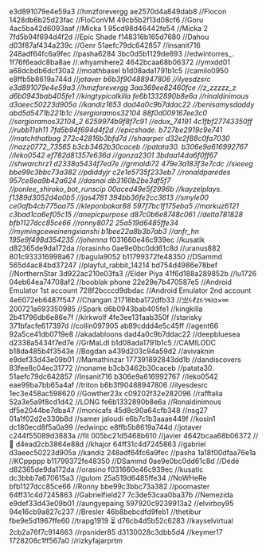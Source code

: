 e3d891079e4e59a3 //hmzforevergg
ae2570d4a849dab8 //Flocon
1428db6b25d23fac //FloConVM
49cb5b2f13d08cf6 //Goru
4ac5ba42d6093aaf //Micka 1
95cd98d46442fe54 //Micka 2
7fd5b94f694d4f2d //Epic Shade
f148316b165d7680 //Dahou
d03f87af434a239c //Genr 
51aefc79dc642857 //insanit716
248adf64fc6a9fec //pasha6284
3bc0d5b1129de693 //edwintorres_.
1f76f6eadc8ba8ae //.whyamihere2
4642bcaa68b06372 //ymxdd01
a68dcbdb6dcf30a2 //moathbasel
b1d08ada1791b1c5 //camilo0950
e8ffb5b8619a744d //_jotaver
b6b3f90488947806 //ilyesdzsrc
e3d891079e4e59a3 //hmzforevergg
3aa369ee82460fce //z_zzzzz_z
d6b0943bab405fe1 //kingtypicalkilla
fe6b1332890b8e6a //rinaldinimous
d3aeec50223d905a //kandiz1653
dad4a0c9b7ddac22 //benisamysdaddy
abd5d5471b221b1c //sergioramos32104
88f0d009167ee3c0 //sergioramos32104_2
6259974b9f8f7c91 //edux_74191
4c1fbf27743350ff //rubb11sh11
7fd5b94f694d4f2d //epicshade.
b727be2919c9e741 //matchthatbag
272c42816b3bfd7d //shaarper
d32e2f88c0fa7030 //nazz0772_73565
b3cb3462b30caceb //patata30.
b306e9a616992767 //leko0542
ef782d81357e636d //gonza2301
3bdaa14da6f0ff67 //shwarchrz1
d2338a5434f7ed7e //grmaldi72
479e3a183f3e7cdc //sieeeg
bbe99c3bbc73a382 //pdiddyjr
c2e1e5735f233eb7 //ronaldparedes
957ce8ea9b42a624 //dasnai
db3160b2be3df5f7 //ponlee_shiroko_bot_runscip
00aced49e5f2996b //kayzelplays.
f1389d3052d4a0b5 //jas4781
394bb36fe2cc3613 //smyle00
ce0afb4cb775aa75 //kleponbakar88
597f7bc1f175eba5 //markuz6121
c3bad1ca6ef05c15 //anepicpurpose
d87c0b6e8748c061 //delta781828
bfb1127dcc85ce66 //ronny8072
25a519d6485ffe34 //mymingceweinengxianshi
b1bee22a8b3b7ab3 //anfr_hn
195e9f498d354235 //johenna_
f031660e46c939ec //kusatik
d82365de9da172da //orasinho
0ae9e0bc0dd61c8d //uranus882
801c933316998a67 //bagula9052
b11799372fe48350 //DSammd
565d4ac84bd37247 //playful_rabbit_14214
bd754d4986e78bef //NorthernStar
3d922ac210e03fa3 //Elder Piya
41f6d188a289852b //lu1726
04eb64ea74708af2 //booblak phone
22e29e7b470587e5 //Android Emulator 1st account
728f2bcccd9dbdac //Android Emulator 2nd account
4e6072eb6487f547 //Changan
21718bba172dfb33 //亗૯ℓz૯૧ષiα×∞
200721a693350985 //Spark
d6b0943bab405fe1 //kingkilla
2b41796db6e86e7f //kirkwolf
4fe3ee131aab350f //starisky
371bfacfe617397d //collin097905
ab89cddd4e5c45ff //agent66
92a5ce41db0719e8 //akadabloons
dad4a0c9b7ddac22 //deepbluesea
d2338a5434f7ed7e //GrMaLdI
b1d08ada1791b1c5 //CAMILODC
b18da485b4f3543e //Bogdan
a439d203c94a59d2 //avivaknin
e9def33d43e09b01 //Mamathinzar
177391892843dd1b //dandiscovers
83fee8c04ec31772 //noname
b3cb3462b30caceb //patata30.
51aefc79dc642857 //Insanit716
b306e9a616992767 //leko0542
eae99ba7bb65a4af //triton
b6b3f90488947806 //ilyesdesrc
1ec3e458ac598620 //Gowther23x
c09202f32e282096 //rafftalia
52a3e5a9f8cd1d42 //LONG
fe6b1332890b8e6a //Ronaldinimous
df5e2044be7dba47 //monicafs
45d8c90a64cfb348 //nsg27
01a1f02d2e330b8d //samer jaloudi
e6b7c1b3aaae449f //kosin1
dc180ecd8f5a0a99 //edwinpc
e8ffb5b8619a744d //jotaver
c244f55089d3883a //fit
005bc21d5468b610 //javier
4642bcaa68b06372 //🤫
d4ead2cb3864e88d //khajor
64ff31c4d7245863 //gabriel
d3aeec50223d905a //kandiz
248adf64fc6a9fec //pasha
1a18f00dfaa76e1a //KCppppp
b11799372fe48350 //DSammd
0ae9e0bc0dd61c8d //Dédé
d82365de9da172da //orasino
f031660e46c939ec //kusatic
dc3bbb7a670615a3 //gulom
25a519d6485ffe34 //NoWHeRe
bfb1127dcc85ce66 //Ronny
bbe99c3bbc73a382 //poomaster
64ff31c4d7245863 //Gabrielfield27
7c3de53caa0ba37b //Nemezida
e9def33d43e09b01 //aungyepaing
597920c9239913a2 //elvirboy95
94e16cb9a827c237 //Bresler
46b8bebcdfd9feb1 //thetibur
fbe9e5d1967ffe60 //trapg1919 ⏳
d76cb4d5b52c6283 //kayselvirtual
2cb2a76f7c914663 //rpsnider85
d3130028c3dbb5d4 //keymer17
1728206c1ff567a0 //rizkyfajarprtm
